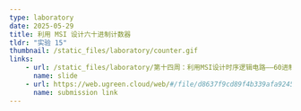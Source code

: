 ```yaml
---
type: laboratory
date: 2025-05-29
title: 利用 MSI 设计六十进制计数器
tldr: "实验 15"
thumbnail: /static_files/laboratory/counter.gif
links: 
    - url: /static_files/laboratory/第十四周：利用MSI设计时序逻辑电路——60进制计数器.pptx
      name: slide
    - url: https://web.ugreen.cloud/web/#/file/d8637f9cd89f4b339afa9245aee25a2b
      name: submission link
---
```

